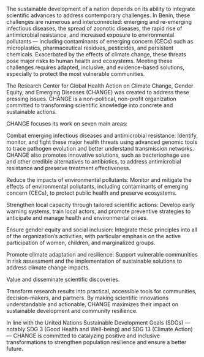 The sustainable development of a nation depends on its ability to integrate scientific advances to address contemporary challenges.
In Benin, these challenges are numerous and interconnected: emerging and re-emerging infectious diseases, the spread of zoonotic diseases, the rapid rise of antimicrobial resistance, and increased exposure to environmental pollutants — including contaminants of emerging concern (CECs) such as microplastics, pharmaceutical residues, pesticides, and persistent chemicals. Exacerbated by the effects of climate change, these threats pose major risks to human health and ecosystems. Meeting these challenges requires adapted, inclusive, and evidence-based solutions, especially to protect the most vulnerable communities.

The Research Center for Global Health Action on Climate Change, Gender Equity, and Emerging Diseases (CHANGE) was created to address these pressing issues. CHANGE is a non-political, non-profit organization committed to transforming scientific knowledge into concrete and sustainable actions.

CHANGE focuses its work on seven main areas:

Combat emerging infectious diseases and antimicrobial resistance: Identify, monitor, and fight these major health threats using advanced genomic tools to trace pathogen evolution and better understand transmission networks. CHANGE also promotes innovative solutions, such as bacteriophage use and other credible alternatives to antibiotics, to address antimicrobial resistance and preserve treatment effectiveness.

Reduce the impacts of environmental pollutants: Monitor and mitigate the effects of environmental pollutants, including contaminants of emerging concern (CECs), to protect public health and preserve ecosystems.

Strengthen local capacity through tailored scientific actions: Develop early warning systems, train local actors, and promote preventive strategies to anticipate and manage health and environmental crises.

Ensure gender equity and social inclusion: Integrate these principles into all of the organization’s activities, with particular emphasis on the active participation of women, children, and marginalized groups.

Promote climate adaptation and resilience: Support vulnerable communities in risk assessment and the implementation of sustainable solutions to address climate change impacts.

Value and disseminate scientific discoveries.

Transform research results into practical, accessible tools for communities, decision-makers, and partners. By making scientific innovations understandable and actionable, CHANGE maximizes their impact on sustainable development and community resilience.

In line with the United Nations Sustainable Development Goals (SDGs) — notably SDG 3 (Good Health and Well-being) and SDG 13 (Climate Action) — CHANGE is committed to catalyzing positive and inclusive transformations to strengthen population resilience and ensure a better future.
